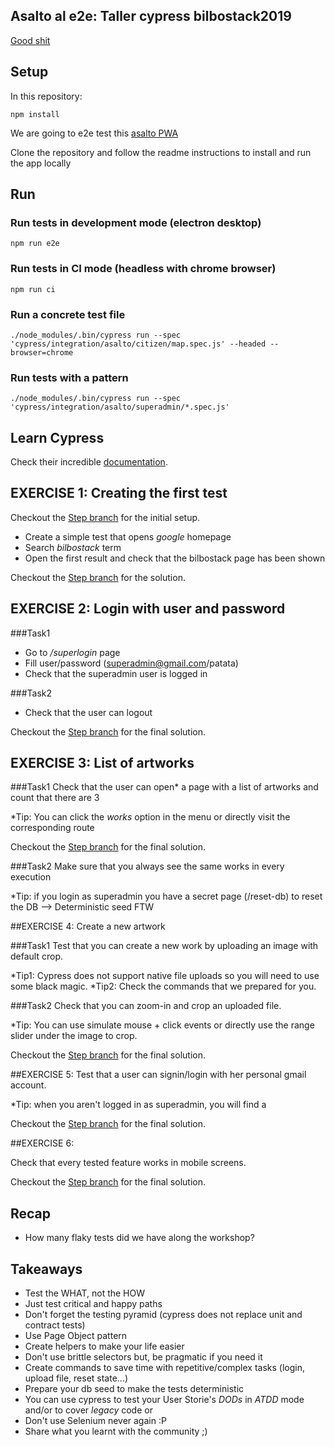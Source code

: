 ## Asalto al e2e: Taller cypress bilbostack2019 

[Good shit](https://asalto.firebaseapp.com/#/)

## Setup

In this repository:

`npm install`

We are going to e2e test this [asalto PWA](https://github.com/agualis/asalto)

Clone the repository and follow the readme instructions to install and run the app locally

## Run

### Run tests in development mode (electron desktop)

`npm run e2e`

### Run tests in CI mode (headless with chrome browser)

`npm run ci`

### Run a concrete test file

`./node_modules/.bin/cypress run --spec 'cypress/integration/asalto/citizen/map.spec.js' --headed --browser=chrome`

### Run tests with a pattern

`./node_modules/.bin/cypress run --spec 'cypress/integration/asalto/superadmin/*.spec.js'`

## Learn Cypress

Check their incredible [documentation](https://www.cypress.io/).

## EXERCISE 1: Creating the first test

Checkout the [Step  branch](https://github.com/agualis/asalto-cypress/tree/) for the initial setup.     

- Create a simple test that opens *google* homepage
- Search *bilbostack* term
- Open the first result and check that the bilbostack page has been shown

Checkout the [Step  branch](https://github.com/agualis/asalto-cypress/tree/) for the solution.     


## EXERCISE 2: Login with user and password

###Task1
- Go to */superlogin* page
- Fill user/password (superadmin@gmail.com/patata)
- Check that the superadmin user is logged in

###Task2
- Check that the user can logout

Checkout the [Step  branch](https://github.com/agualis/asalto-cypress/tree/) for the final solution.     

## EXERCISE 3: List of artworks

###Task1
Check that the user can open* a page with a list of artworks and count that there are 3

*Tip: You can click the *works* option in the menu or directly visit the corresponding route

Checkout the [Step  branch](https://github.com/agualis/asalto-cypress/tree/) for the final solution.     
 
###Task2
Make sure that you always see the same works in every execution

*Tip: if you login as superadmin you have a secret page (/reset-db) to reset the DB --> Deterministic seed FTW 

##EXERCISE 4: Create a new artwork

###Task1 
Test that you can create a new work by uploading an image with default crop.

*Tip1: Cypress does not support native file uploads so you will need to use some black magic. 
*Tip2: Check the commands that we prepared for you.

###Task2
Check that you can zoom-in and crop an uploaded file. 

*Tip: You can use simulate mouse + click events or directly use the range slider under the image to crop. 

Checkout the [Step  branch](https://github.com/agualis/asalto-cypress/tree/) for the final solution.     

##EXERCISE 5:
Test that a user can signin/login with her personal gmail account. 

*Tip: when you aren't logged in as superadmin, you will find a 

Checkout the [Step  branch](https://github.com/agualis/asalto-cypress/tree/) for the final solution.     

##EXERCISE 6:

Check that every tested feature works in mobile screens. 


Checkout the [Step  branch](https://github.com/agualis/asalto-cypress/tree/) for the final solution.     


## Recap
- How many flaky tests did we have along the workshop?


## Takeaways

- Test the WHAT, not the HOW
- Just test critical and happy paths
- Don't forget the testing pyramid (cypress does not replace unit and contract tests)
- Use Page Object pattern
- Create helpers to make your life easier
- Don't use brittle selectors but, be pragmatic if you need it
- Create commands to save time with repetitive/complex tasks (login, upload file, reset state...)
- Prepare your db seed to make the tests deterministic
- You can use cypress to test your User Storie's *DODs* in *ATDD* mode and/or to cover *legacy* code or 
- Don't use Selenium never again :P
- Share what you learnt with the community ;)
